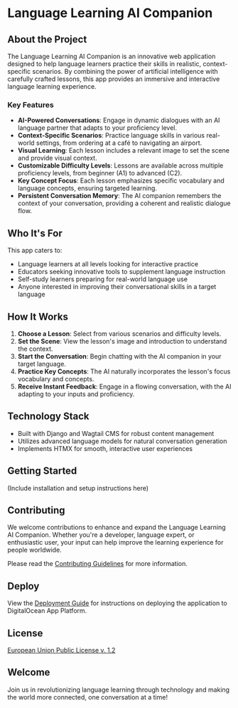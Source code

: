 # Language Learning AI Companion

## About the Project

The Language Learning AI Companion is an innovative web application designed to help language learners practice their skills in realistic, context-specific scenarios. By combining the power of artificial intelligence with carefully crafted lessons, this app provides an immersive and interactive language learning experience.

### Key Features

- **AI-Powered Conversations**: Engage in dynamic dialogues with an AI language partner that adapts to your proficiency level.
- **Context-Specific Scenarios**: Practice language skills in various real-world settings, from ordering at a café to navigating an airport.
- **Visual Learning**: Each lesson includes a relevant image to set the scene and provide visual context.
- **Customizable Difficulty Levels**: Lessons are available across multiple proficiency levels, from beginner (A1) to advanced (C2).
- **Key Concept Focus**: Each lesson emphasizes specific vocabulary and language concepts, ensuring targeted learning.
- **Persistent Conversation Memory**: The AI companion remembers the context of your conversation, providing a coherent and realistic dialogue flow.

## Who It's For

This app caters to:

- Language learners at all levels looking for interactive practice
- Educators seeking innovative tools to supplement language instruction
- Self-study learners preparing for real-world language use
- Anyone interested in improving their conversational skills in a target language

## How It Works

1. **Choose a Lesson**: Select from various scenarios and difficulty levels.
2. **Set the Scene**: View the lesson's image and introduction to understand the context.
3. **Start the Conversation**: Begin chatting with the AI companion in your target language.
4. **Practice Key Concepts**: The AI naturally incorporates the lesson's focus vocabulary and concepts.
5. **Receive Instant Feedback**: Engage in a flowing conversation, with the AI adapting to your inputs and proficiency.

## Technology Stack

- Built with Django and Wagtail CMS for robust content management
- Utilizes advanced language models for natural conversation generation
- Implements HTMX for smooth, interactive user experiences

## Getting Started

(Include installation and setup instructions here)

## Contributing

We welcome contributions to enhance and expand the Language Learning AI Companion. Whether you're a developer, language expert, or enthusiastic user, your input can help improve the learning experience for people worldwide.

Please read the [Contributing Guidelines](docs/CONTRIBUTING.md) for more information.

## Deploy

View the [Deployment Guide](docs/deploy.md) for instructions on deploying the application to DigitalOcean App Platform.

## License

[European Union Public License v. 1.2](LICENSE)

## Welcome

Join us in revolutionizing language learning through technology and making the world more connected, one conversation at a time!
